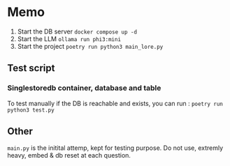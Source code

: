 # Memo

1. Start the DB server `docker compose up -d`
2. Start the LLM `ollama run phi3:mini`
3. Start the project `poetry run python3 main_lore.py`

## Test script

### Singlestoredb container, database and table
To test manually if the DB is reachable and exists, you can run : 
`poetry run python3 test.py`

## Other

`main.py` is the initital attemp, kept for testing purpose. Do not use, extremly heavy, embed & db reset at each question.